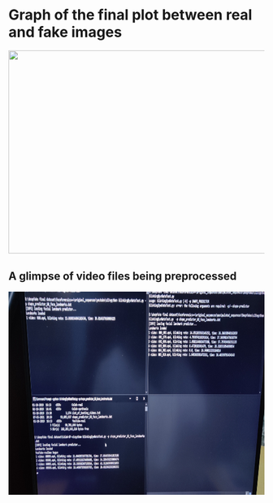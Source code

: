 <h1>Graph of the final plot between real and fake images</h1>
<img src="img/img2.jpg" width="800" height="400">

<h2>A glimpse of video files being preprocessed </h2>
<img src="img/img1.jpg" width="800" height="400">
